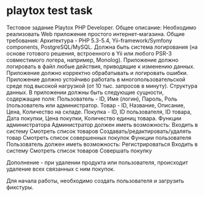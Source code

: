 playtox test task
=======

Тестовое задание Playtox PHP Developer.
Общее описание:
Необходимо реализовать Web приложение простого интернет-магазина. 
Общие требования:
Архитектура - PHP 5.3-5.4, Yii-framework/Symfony components, PostgreSQL/MySQL.
Должна быть система логирования (на основе готового решения, встроенного в Yii или любого PSR-3 совместимого логера, например, Monolog). Приложение должно логировать в файл любые действия, приводящие к изменению данных. Приложение должно корректно обрабатывать и логировать ошибки.
Приложение должно устойчиво работать в многопользовательской среде под высокой нагрузкой (от 10 тыс. запросов в минуту). Структура данных. 
В приложении должны быть следующие сущности, содержащие поля: 
Пользователь - ID, Имя (логин), Пароль, Роль (пользователь или администратор. 
Товар - ID, Название, Описание, Цена, Количество на складе.
Покупка - ID, ID пользователя, ID товара, Дата покупки, Цена покупки, Количество единиц товара.
Функции администратора Администратор должен иметь возможность: 
Входить в систему
Смотреть список товаров
Создавать/редактировать/удалять товар
Смотреть список совершенных покупок
Функции пользователя Пользователь должен иметь возможность:
Регистрироваться
Входить в систему
Смотреть список товаров
Совершать покупку

Дополнение - при удалении продукта или пользователя, происходит удаление всех связанных с ним покупок.

Для начала работы, необходимо создать пользователя и загрузить фикстуры.